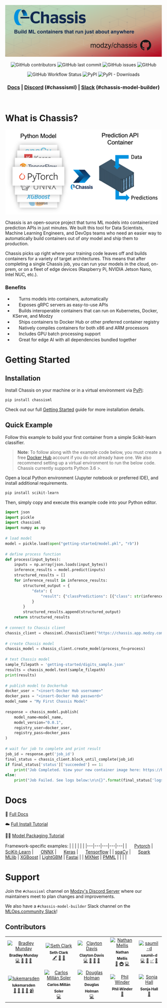 <div align="center">

<!-- ![chassis-banner-v1.3.png](https://raw.githubusercontent.com/modzy/chassis/main/chassis-banner-v1.3.png) -->
![chassis-banner-v1.3.png](./chassis-banner-v1.3.png)

![GitHub contributors](https://img.shields.io/github/contributors/modzy/chassis?logo=GitHub&style=flat)
![GitHub last commit](https://img.shields.io/github/last-commit/modzy/chassis?logo=GitHub&style=flat)
![GitHub issues](https://img.shields.io/github/issues-raw/modzy/chassis?logo=github&style=flat)
![GitHub](https://img.shields.io/github/license/modzy/chassis?logo=apache&style=flat)

![GitHub Workflow Status](https://img.shields.io/github/workflow/status/modzy/chassis/CI?logo=github)
![PyPI](https://img.shields.io/pypi/v/chassisml?logo=pypi&style=flat)
![PyPI - Downloads](https://img.shields.io/pypi/dm/chassisml?logo=pypi&style=flat)

<h3 align="center">
  <a href="https://chassis.ml">Docs</a>
  <span> | </span>
  <a href="https://discord.gg/anSeEj8ARg">Discord</a> (#chassisml)
  <span> | </span>
  <a href="https://go.mlops.community/slack">Slack</a> (#chassis-model-builder)
  
</h3>

<br>

</div>

# What is Chassis?
<div align="center">

<!-- <img src="https://raw.githubusercontent.com/modzy/chassis/main/docs/docs/images/what-is-chassis.png" alt="what-is-chassis-diagram" width="650"/> -->

<img src="./docs/docs/images/what-is-chassis.png" alt="what-is-chassis-diagram" width="650"/>

<br>

</div>

Chassis is an open-source project that turns ML models into containerized prediction APIs in just minutes. We built this tool for Data Scientists, Machine Learning Engineers, and DevOps teams who need an easier way to automatically build containers out of *any* model and ship them to production.

Chassis picks up right where your training code leaves off and builds containers for a variety of target architectures. This means that after completing a single Chassis job, you can run your models in the cloud, on-prem, or on a fleet of edge devices (Raspberry Pi, NVIDIA Jetson Nano, Intel NUC, etc.).

### Benefits
<!-- JSDelivr -->
<!-- * <img height="16" width="16" src="https://cdn.jsdelivr.net/npm/simple-icons@v5/icons/docker.svg" /> Turns models into containers, automatically -->
<!-- * <img height="16" width="16" src="https://cdn.jsdelivr.net/npm/simple-icons@v5/icons/linuxfoundation.svg" /> Exposes gRPC servers as easy-to-use APIs
* <img height="16" width="16" src="https://cdn.jsdelivr.net/npm/simple-icons@v5/icons/kubernetes.svg" /> Builds interoperable containers that can run on Kubernetes, Docker, KServe, and Modzy
* <img height="16" width="16" src="https://cdn.jsdelivr.net/npm/simple-icons@v5/icons/docker.svg" /> Ships containers to Docker Hub or preferred registry
* <img height="16" width="16" src="https://cdn.jsdelivr.net/npm/simple-icons@v5/icons/intel.svg" /> Natively compiles containers for both x86 and ARM processors
* <img height="16" width="16" src="https://cdn.jsdelivr.net/npm/simple-icons@v5/icons/nvidia.svg" /> Includes GPU batch processing support
* <img height="16" width="16" src="https://cdn.jsdelivr.net/npm/simple-icons@v5/icons/arm.svg" /> Great for edge AI with all dependencies bundled together -->

* <img height="16" width="16" src="https://cdn.simpleicons.org/docker/0092DF" /> Turns models into containers, automatically
* <img height="16" width="16" src="https://cdn.simpleicons.org/linuxfoundation/0092DF" /> Exposes gRPC servers as easy-to-use APIs
* <img height="16" width="16" src="https://cdn.simpleicons.org/kubernetes/0092DF" /> Builds interoperable containers that can run on Kubernetes, Docker, KServe, and Modzy
* <img height="16" width="16" src="https://cdn.simpleicons.org/docker/0092DF" /> Ships containers to Docker Hub or other preferred container registry
* <img height="16" width="16" src="https://cdn.simpleicons.org/intel/0092DF" /> Natively compiles containers for both x86 and ARM processors
* <img height="16" width="16" src="https://cdn.simpleicons.org/nvidia/0092DF" /> Includes GPU batch processing support
* <img height="16" width="16" src="https://cdn.simpleicons.org/arm/0092DF" /> Great for edge AI with all dependencies bundled together

<!-- <br>

* <img height="16" width="16" src="https://cdn.simpleicons.org/docker/B73643" /> Turns models into containers, automatically
* <img height="16" width="16" src="https://cdn.simpleicons.org/linuxfoundation/B73643" /> Exposes gRPC servers as easy-to-use APIs
* <img height="16" width="16" src="https://cdn.simpleicons.org/kubernetes/B73643" /> Builds interoperable containers that can run on Kubernetes, Docker, KServe, and Modzy
* <img height="16" width="16" src="https://cdn.simpleicons.org/docker/B73643" /> Ships containers to Docker Hub or preferred registry
* <img height="16" width="16" src="https://cdn.simpleicons.org/intel/B73643" /> Natively compiles containers for both x86 and ARM processors
* <img height="16" width="16" src="https://cdn.simpleicons.org/nvidia/B73643" /> Includes GPU batch processing support
* <img height="16" width="16" src="https://cdn.simpleicons.org/arm/B73643" /> Great for edge AI with all dependencies bundled together

<br>

* <img height="16" width="16" src="https://cdn.simpleicons.org/docker/BFD9BF" /> Turns models into containers, automatically
* <img height="16" width="16" src="https://cdn.simpleicons.org/linuxfoundation/BFD9BF" /> Exposes gRPC servers as easy-to-use APIs
* <img height="16" width="16" src="https://cdn.simpleicons.org/kubernetes/BFD9BF" /> Builds interoperable containers that can run on Kubernetes, Docker, KServe, and Modzy
* <img height="16" width="16" src="https://cdn.simpleicons.org/docker/BFD9BF" /> Ships containers to Docker Hub or preferred registry
* <img height="16" width="16" src="https://cdn.simpleicons.org/intel/BFD9BF" /> Natively compiles containers for both x86 and ARM processors
* <img height="16" width="16" src="https://cdn.simpleicons.org/nvidia/BFD9BF" /> Includes GPU batch processing support
* <img height="16" width="16" src="https://cdn.simpleicons.org/arm/BFD9BF" /> Great for edge AI with all dependencies bundled together -->

# Getting Started

## Installation
Install Chassis on your machine or in a virtual environment via [PyPi](https://pypi.org/project/chassisml/):

```bash
pip install chassisml
```

Check out our full [Getting Started](https://chassis.ml/getting-started/deploy-connect/) guide for more installation details.

## Quick Example
Follow this example to build your first container from a simple Scikit-learn classifier.

> **Note**: To follow along with the example code below, you must create a free [Docker Hub](https://hub.docker.com/signup) account if you do not already have one. We also recommend setting up a virtual environment to run the below code. Chassis currently supports Python 3.6 >.

Open a local Python environment (Jupyter notebook or preferred IDE), and install additional requirements.

```bash
pip install scikit-learn
```

Then, simply copy and execute this example code into your Python editor.
```python
import json
import pickle
import chassisml
import numpy as np

# load model
model = pickle.load(open("getting-started/model.pkl", "rb"))

# define process function
def process(input_bytes):
    inputs = np.array(json.loads(input_bytes))
    inference_results = model.predict(inputs)
    structured_results = []
    for inference_result in inference_results:
        structured_output = {
            "data": {
                "result": {"classPredictions": [{"class": str(inference_result), "score": str(1)}]}
            }
        }
        structured_results.append(structured_output)
    return structured_results

# connect to Chassis client
chassis_client = chassisml.ChassisClient("https://chassis.app.modzy.com/")

# create Chassis model
chassis_model = chassis_client.create_model(process_fn=process)

# test Chassis model
sample_filepath = 'getting-started/digits_sample.json'
results = chassis_model.test(sample_filepath)
print(results)

# publish model to Dockerhub
docker_user = "<insert-Docker Hub username>"
docker_pass = "<insert-Docker Hub password>"
model_name = "My First Chassis Model"

response = chassis_model.publish(
    model_name=model_name,
    model_version="0.0.1",
    registry_user=docker_user,
    registry_pass=docker_pass
)

# wait for job to complete and print result
job_id = response.get('job_id')
final_status = chassis_client.block_until_complete(job_id)
if final_status['status']['succeeded'] == 1:
    print("Job Completed. View your new container image here: https://hub.docker.com/repository/docker/{}/{}".format(docker_user, "-".join(model_name.lower().split(" "))))
else:
    print("Job Failed. See logs below:\n\n{}".format(final_status['logs']))
```

# Docs

📘 [Full Docs](https://chassis.ml)

☁️ [Full Install Tutorial](https://chassis.ml/getting-started/deploy-manual/)

🧑‍🏫 [Model Packaging Tutorial](https://chassis.ml/tutorials/ds-connect/)

Framework-specific examples:
|  |  |  |  |  |
|---|---|---|---|---|
| <!-- JSDelivr --> <img height="16" width="16" src="https://cdn.simpleicons.org/pytorch" /> [Pytorch](https://chassis.ml/how-to-guides/frameworks/#pytorch) | <!-- JSDelivr --> <img height="16" width="16" src="https://cdn.simpleicons.org/scikitlearn" /> [SciKit-Learn](https://chassis.ml/how-to-guides/frameworks/#scikit-learn) | <!-- JSDelivr --> <img height="16" width="16" src="https://cdn.simpleicons.org/onnx" /> [ONNX](https://chassis.ml/how-to-guides/frameworks/#onnx) | <!-- JSDelivr --> <img height="16" width="16" src="https://cdn.simpleicons.org/keras" />  [Keras](https://chassis.ml/how-to-guides/frameworks/#tensorflow-keras) | <!-- JSDelivr --> <img height="16" width="16" src="https://cdn.simpleicons.org/tensorflow" />  [Tensorflow](https://chassis.ml/how-to-guides/frameworks/#tensorflow-keras) |
| [spaCy](https://chassis.ml/how-to-guides/frameworks/#spacy) | <!-- JSDelivr --> <img height="16" width="16" src="https://cdn.simpleicons.org/apachespark" />  [Spark MLlib](https://chassis.ml/how-to-guides/frameworks/#spark-mllib) | [XGBoost](https://chassis.ml/how-to-guides/frameworks/#xgboost) | [LightGBM](https://chassis.ml/how-to-guides/frameworks/#lightgbm) | [Fastai](https://chassis.ml/how-to-guides/frameworks/#fastai) |
| [MXNet](https://chassis.ml/how-to-guides/frameworks/#mxnet) | [PMML](https://chassis.ml/how-to-guides/frameworks/#pmml) |  |  |  |

# Support

Join the `#chassisml` channel on [Modzy's Discord Server](https://discord.gg/eW4kHSm3Z5) where our maintainers meet to plan changes and improvements.

We also have a `#chassis-model-builder` Slack channel on the [MLOps.community Slack](https://go.mlops.community/slack)!


## Contributors

<!-- ALL-CONTRIBUTORS-LIST:START - Do not remove or modify this section -->
<!-- prettier-ignore-start -->
<!-- markdownlint-disable -->
<table>
  <tbody>
    <tr>
      <td align="center"><a href="https://github.com/bmunday3"><img src="https://avatars.githubusercontent.com/u/99284020?v=4?s=100" width="100px;" alt="Bradley Munday"/><br /><sub><b>Bradley Munday</b></sub></a><br /><a href="https://github.com/modzy/chassis/commits?author=bmunday3" title="Code">💻</a> <a href="#ideas-bmunday3" title="Ideas, Planning, & Feedback">🤔</a> <a href="#maintenance-bmunday3" title="Maintenance">🚧</a> <a href="#question-bmunday3" title="Answering Questions">💬</a></td>
      <td align="center"><a href="https://github.com/caradoxical"><img src="https://avatars.githubusercontent.com/u/1461827?v=4?s=100" width="100px;" alt="Seth Clark"/><br /><sub><b>Seth Clark</b></sub></a><br /><a href="#content-caradoxical" title="Content">🖋</a> <a href="https://github.com/modzy/chassis/commits?author=caradoxical" title="Documentation">📖</a> <a href="#projectManagement-caradoxical" title="Project Management">📆</a></td>
      <td align="center"><a href="https://github.com/DataScienceDeconstructed"><img src="https://avatars.githubusercontent.com/u/34408482?v=4?s=100" width="100px;" alt="Clayton Davis"/><br /><sub><b>Clayton Davis</b></sub></a><br /><a href="https://github.com/modzy/chassis/commits?author=DataScienceDeconstructed" title="Code">💻</a> <a href="https://github.com/modzy/chassis/commits?author=DataScienceDeconstructed" title="Documentation">📖</a> <a href="#ideas-DataScienceDeconstructed" title="Ideas, Planning, & Feedback">🤔</a> <a href="#projectManagement-DataScienceDeconstructed" title="Project Management">📆</a></td>
      <td align="center"><a href="http://n8mellis.net"><img src="https://avatars.githubusercontent.com/u/39227?v=4?s=100" width="100px;" alt="Nathan Mellis"/><br /><sub><b>Nathan Mellis</b></sub></a><br /><a href="#ideas-n8mellis" title="Ideas, Planning, & Feedback">🤔</a> <a href="#infra-n8mellis" title="Infrastructure (Hosting, Build-Tools, etc)">🚇</a> <a href="https://github.com/modzy/chassis/commits?author=n8mellis" title="Code">💻</a></td>
      <td align="center"><a href="https://github.com/saumil-d"><img src="https://avatars.githubusercontent.com/u/83971510?v=4?s=100" width="100px;" alt="saumil-d"/><br /><sub><b>saumil-d</b></sub></a><br /><a href="https://github.com/modzy/chassis/commits?author=saumil-d" title="Code">💻</a> <a href="https://github.com/modzy/chassis/commits?author=saumil-d" title="Documentation">📖</a> <a href="#tutorial-saumil-d" title="Tutorials">✅</a> <a href="#ideas-saumil-d" title="Ideas, Planning, & Feedback">🤔</a></td>
    </tr>
    <tr>
      <td align="center"><a href="https://github.com/lukemarsden"><img src="https://avatars.githubusercontent.com/u/264658?v=4?s=100" width="100px;" alt="lukemarsden"/><br /><sub><b>lukemarsden</b></sub></a><br /><a href="https://github.com/modzy/chassis/commits?author=lukemarsden" title="Documentation">📖</a> <a href="#projectManagement-lukemarsden" title="Project Management">📆</a> <a href="#ideas-lukemarsden" title="Ideas, Planning, & Feedback">🤔</a> <a href="#talk-lukemarsden" title="Talks">📢</a> <a href="#video-lukemarsden" title="Videos">📹</a></td>
      <td align="center"><a href="https://carmilso.com"><img src="https://avatars.githubusercontent.com/u/7313231?v=4?s=100" width="100px;" alt="Carlos Millán Soler"/><br /><sub><b>Carlos Millán Soler</b></sub></a><br /><a href="https://github.com/modzy/chassis/commits?author=carmilso" title="Code">💻</a></td>
      <td align="center"><a href="https://www.linkedin.com/in/douglas-holman/"><img src="https://avatars.githubusercontent.com/u/35512326?v=4?s=100" width="100px;" alt="Douglas Holman"/><br /><sub><b>Douglas Holman</b></sub></a><br /><a href="https://github.com/modzy/chassis/commits?author=DHolmanCoding" title="Code">💻</a></td>
      <td align="center"><a href="https://github.com/philwinder"><img src="https://avatars.githubusercontent.com/u/8793723?v=4?s=100" width="100px;" alt="Phil Winder"/><br /><sub><b>Phil Winder</b></sub></a><br /><a href="#ideas-philwinder" title="Ideas, Planning, & Feedback">🤔</a></td>
      <td align="center"><a href="https://github.com/sonejah21"><img src="https://avatars.githubusercontent.com/u/5269893?v=4?s=100" width="100px;" alt="Sonja Hall"/><br /><sub><b>Sonja Hall</b></sub></a><br /><a href="#design-sonejah21" title="Design">🎨</a></td>
    </tr>
  </tbody>
</table>

<!-- markdownlint-restore -->
<!-- prettier-ignore-end -->

<!-- ALL-CONTRIBUTORS-LIST:END -->
